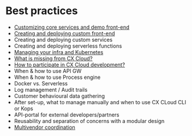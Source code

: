 # Best practices

* [Customizing core services and demo front-end](customize-core-demo.md)
* [Creating and deploying custom front-end](https://github.com/cxcloud/docs/tree/70e921a9f9d48dbb0d665efd2c2d768a58a70310/best-practices/create-custom-frontend.md) 
* Creating and deploying custom services
* Creating and deploying serverless functions
* [Managing your infra and Kubernetes](how-to-run-infra.md)
* [What is missing from CX Cloud?](what-is-missing.md)
* [How to participate in CX Cloud development?](how-to-participate.md)
* When & how to use API GW
* When & how to use Process engine
* Docker vs. Serverless
* Log management / Audit trails
* Customer behavioural data gathering
* After set-up, what to manage manually and when to use CX CLoud CLI or Kops
* API-portal for external developers/partners
* Reusability and separation of concerns with a modular design
* [Multivendor coordination](multivendor-coordination.md)

